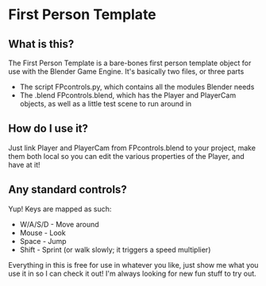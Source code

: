 First Person Template
=====================

What is this?
-------------
The First Person Template is a bare-bones first person template object for use with the Blender Game Engine. It's basically two files, or three parts
*	The script FPcontrols.py, which contains all the modules Blender needs
*	The .blend FPcontrols.blend, which has the Player and PlayerCam objects, as well as a little test scene to run around in

How do I use it?
----------------
Just link Player and PlayerCam from FPcontrols.blend to your project, make them both local so you can edit the various properties of the Player, and have at it!

Any standard controls?
----------------------
Yup! Keys are mapped as such:
*	W/A/S/D - Move around
*	Mouse - Look
*	Space - Jump
*	Shift - Sprint (or walk slowly; it triggers a speed multiplier)

Everything in this is free for use in whatever you like, just show me what you use it in so I can check it out! I'm always looking for new fun stuff to try out.